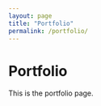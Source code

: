 ```yaml
---
layout: page
title: "Portfolio"
permalink: /portfolio/
---
```


# Portfolio

This is the portfolio page.
